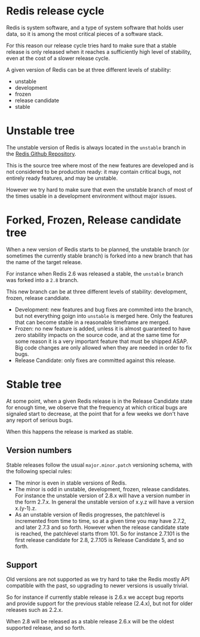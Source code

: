 Redis release cycle
===

Redis is system software, and a type of system software that holds user
data, so it is among the most critical pieces of a software stack.

For this reason our release cycle tries hard to make sure that a stable
release is only released when it reaches a sufficiently high level of
stability, even at the cost of a slower release cycle.

A given version of Redis can be at three different levels of stability:

* unstable
* development
* frozen
* release candidate
* stable

Unstable tree
===

The unstable version of Redis is always located in the `unstable` branch in
the [Redis Github Repository](http://github.com/antirez/redis).

This is the source tree where most of the new features are developed and
is not considered to be production ready: it may contain critical bugs,
not entirely ready features, and may be unstable.

However we try hard to make sure that even the unstable branch of most of the
times usable in a development environment without major issues.

Forked, Frozen, Release candidate tree
===

When a new version of Redis starts to be planned, the unstable branch
(or sometimes the currently stable branch) is forked into a new
branch that has the name of the target release.

For instance when Redis 2.6 was released a stable, the `unstable` branch
was forked into a `2.8` branch.

This new branch can be at three different levels of stability: development, frozen, release canddiate.

* Development: new features and bug fixes are commited into the branch, but not everything goign into `unstable` is merged here. Only the features that can become stable in a reasonable timeframe are merged.
* Frozen: no new feature is added, unless it is almost guaranteed to have zero stability impacts on the source code, and at the same time for some reason it is a very important feature that must be shipped ASAP. Big code changes are only allowed when they are needed in order to fix bugs.
* Release Candidate: only fixes are committed against this release.

Stable tree
===

At some point, when a given Redis release is in the Release Candidate state
for enough time, we observe that the frequency at which critical bugs are
signaled start to decrease, at the point that for a few weeks we don't have
any report of serious bugs.

When this happens the release is marked as stable.

Version numbers
---

Stable releases follow the usual `major.minor.patch` versioning schema, with the following special rules:

* The minor is even in stable versions of Redis.
* The minor is odd in unstable, development, frozen, release candidates. For instance the unstable version of 2.8.x will have a version number in the form 2.7.x. In general the unstable version of x.y.z will have a version x.(y-1).z.
* As an unstable version of Redis progresses, the patchlevel is incremented from time to time, so at a given time you may have 2.7.2, and later 2.7.3 and so forth. However when the release candidate state is reached, the patchlevel starts tfrom 101. So for instance 2.7.101 is the first release candidate for 2.8, 2.7.105 is Release Candidate 5, and so forth.

Support
---

Old versions are not supported as we try hard to take the Redis mostly API compatible with the past, so upgrading to newer versions is usually trivial.

So for instance if currently stable release is 2.6.x we accept bug reports and provide support for the previous stable release (2.4.x), but not for older releases such as 2.2.x.

When 2.8 will be released as a stable release 2.6.x will be the oldest supported release, and so forth.
